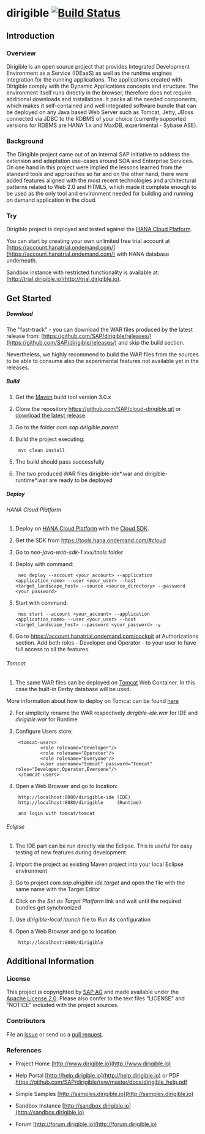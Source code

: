 dirigible [![Build Status](https://travis-ci.org/SAP/cloud-dirigible.svg)](https://travis-ci.org/SAP/cloud-dirigible)
=========

Introduction
------------

### Overview ###

Dirigible is an open source project that provides Integrated Development Environment as a Service (IDEaaS) as well as the runtime engines integration for the running applications.
The applications created with Dirigible comply with the Dynamic Applications concepts and structure.
The environment itself runs directly in the browser, therefore does not require additional downloads and installations.
It packs all the needed components, which makes it self-contained and well integrated software bundle that can be deployed on any Java based Web Server such as Tomcat, Jetty, JBoss connected via JDBC to the RDBMS of your choice (currently supported versions for RDBMS are HANA 1.x and MaxDB, experimental - Sybase ASE).

### Background ###

The Dirigible project came out of an internal SAP initiative to address the extension and adaptation use-cases around SOA and Enterprise Services.
On one hand in this project were implied the lessons learned from the standard tools and approaches so far and on the other hand, there were added features aligned with the most recent technologies and architectural patterns related to Web 2.0 and HTML5, which made it complete enough to be used as the only tool and environment needed for building and running on demand application in the cloud.

### Try ###

Dirigible project is deployed and tested against the [HANA Cloud Platform](https://account.hana.ondemand.com/).

You can start by creating your own unlimited free trial account at [https://account.hanatrial.ondemand.com/](https://account.hanatrial.ondemand.com/) with HANA database underneath.

Sandbox instance with restricted functionality is available at: [http://trial.dirigible.io](http://trial.dirigible.io).


Get Started
-----

##### Download #####
The "fast-track" - you can download the WAR files produced by the latest release from:
[https://github.com/SAP/dirigible/releases/](https://github.com/SAP/dirigible/releases/)
and skip the build section.

Nevertheless, we highly recommend to build the WAR files from the sources to be able to consume also the experimental features not available yet in the releases.

##### Build #####

1. Get the [Maven](http://maven.apache.org/) build tool version 3.0.x
2. Clone the repository <https://github.com/SAP/cloud-dirigible.git> or [download the latest release](https://github.com/SAP/dirigible/archive/master.zip).
3. Go to the folder *com.sap.dirigible.parent*
4. Build the project executing:

        mvn clean install

5. The build should pass successfully
6. The two produced WAR files dirigible-ide\*.war and dirigible-runtime\*.war are ready to be deployed


##### Deploy #####
###### HANA Cloud Platform ######

1. Deploy on [HANA Cloud Platform](https://account.hana.ondemand.com/) with the [Cloud SDK](https://tools.hana.ondemand.com/#cloud).
2. Get the SDK from <https://tools.hana.ondemand.com/#cloud>
3. Go to *neo-java-web-sdk-1.xxx/tools* folder
4. Deploy with command:

        neo deploy --account <your_account> --application <application_name> --user <your_user> --host <target_landscape_host> --source <source_directory> --password <your_password>

6. Start with command:

        neo start --account <your_account> --application <application_name> --user <your_user> --host <target_landscape_host> --password <your_password> -y


7. Go to https://account.hanatrial.ondemand.com/cockpit at Authorizations section. Add both roles - Developer and Operator - to your user to have full access to all the features.

###### Tomcat ######

1. The same WAR files can be deployed on [Tomcat](http://tomcat.apache.org/) Web Container. In this case the built-in Derby database will be used.

More information about how to deploy on Tomcat can be found [here](http://tomcat.apache.org/tomcat-7.0-doc/appdev/deployment.html)

2. For simplicity rename the WAR respectively *dirigible-ide.war* for IDE and *dirigible.war* for Runtime
3. Configure Users store:

        <tomcat-users>
                <role rolename="Developer"/>
                <role rolename="Operator"/>
                <role rolename="Everyone"/>
                <user username="tomcat" password="tomcat" roles="Developer,Operator,Everyone"/>
        </tomcat-users>

4. Open a Web Browser and go to location:

        http://localhost:8080/dirigible-ide (IDE)
        http://localhost:8080/dirigible     (Runtime)

        and login with tomcat/tomcat

###### Eclipse ######

1. The IDE part can be run directly via the Eclipse. This is useful for easy testing of new features during development
2. Import the project as existing Maven project into your local Eclipse environment
3. Go to project *com.sap.dirigible.ide.target* and open the file with the same name with the Target Editor
4. Click on the *Set as Target Platform* link and wait until the required bundles get synchronized
5. Use *dirigible-local.launch* file to *Run As* configuration
6. Open a Web Browser and go to location

        http://localhost:8080/dirigible


Additional Information
----------------------

### License ###

This project is copyrighted by [SAP AG](http://www.sap.com/) and made available under the [Apache License 2.0](http://www.apache.org/licenses/LICENSE-2.0.html). Please also confer to the text files "LICENSE" and "NOTICE" included with the project sources.


### Contributors ###

File an [issue](https://github.com/SAP/dirigible/issues) or send us a [pull request](https://github.com/SAP/dirigible/pulls).


### References ###


- Project Home
[http://www.dirigible.io](http://www.dirigible.io)

- Help Portal
[http://help.dirigible.io](http://help.dirigible.io) or PDF https://github.com/SAP/dirigible/raw/master/docs/dirigible_help.pdf

- Simple Samples
[http://samples.dirigible.io](http://samples.dirigible.io)

- Sandbox Instance
[http://sandbox.dirigible.io](http://sandbox.dirigible.io)

- Forum
[http://forum.dirigible.io](http://forum.dirigible.io)

